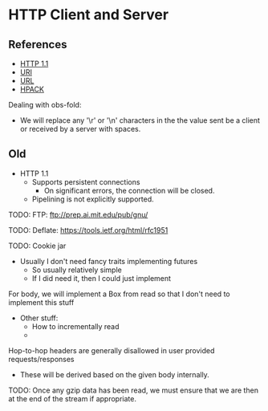 # HTTP Client and Server

## References

- [HTTP 1.1](https://tools.ietf.org/html/rfc7230)
- [URI](https://tools.ietf.org/html/rfc3986)
- [URL](https://tools.ietf.org/html/rfc1738)
- [HPACK](https://tools.ietf.org/html/rfc7541)

Dealing with obs-fold:
- We will replace any '\r' or '\n' characters in the the value sent be a client or received by a server with spaces.



Old
---

- HTTP 1.1
	- Supports persistent connections
		- On significant errors, the connection will be closed.
	- Pipelining is not explicitly supported.


TODO: FTP: ftp://prep.ai.mit.edu/pub/gnu/

TODO: Deflate: https://tools.ietf.org/html/rfc1951

TODO: Cookie jar

- Usually I don't need fancy traits implementing futures
	- So usually relatively simple
	- If I did need it, then I could just implement 

For body, we will implement a Box<Future> from read so that I don't need to implement this stuff

- Other stuff:
	- How to incrementally read
	- 


Hop-to-hop headers are generally disallowed in user provided requests/responses
- These will be derived based on the given body internally.

TODO: Once any gzip data has been read, we must ensure that we are then at the end of the stream if appropriate.